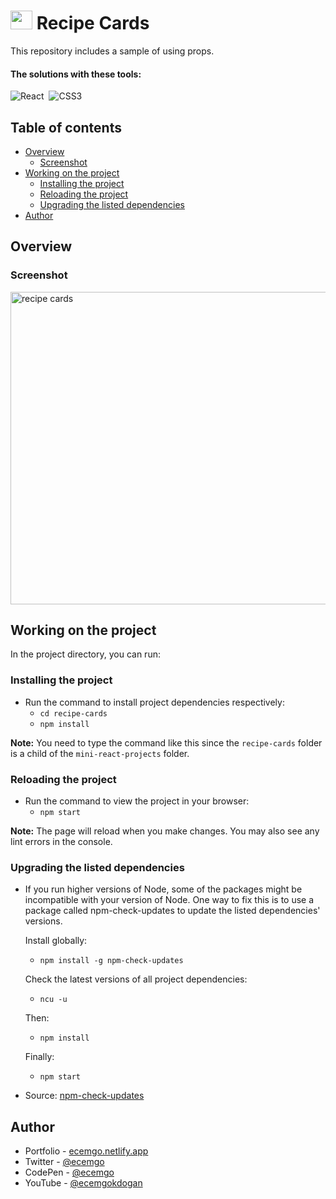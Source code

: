 # <img src="https://github.com/ecemgo/mini-react-projects/assets/13468728/284828d5-6265-4b8f-8e6b-bd32a40550f2" title="mini react projects" alt="mini react projects" width="35" height="30"/> Recipe Cards

This repository includes a sample of using props.

#### The solutions with these tools:

![React](https://img.shields.io/badge/-React-%23404d59?style=for-the-badge&logo=react)&nbsp;
![CSS3](https://img.shields.io/badge/-CSS3-1572B6?style=for-the-badge&logo=css3)&nbsp;

<!--
![TailwindCSS](https://img.shields.io/badge/-Tailwind_CSS-38B2AC?style=for-the-badge&logo=tailwind-css&logoColor=white)&nbsp;
![React](https://img.shields.io/badge/-React-%23404d59?style=for-the-badge&logo=react)&nbsp;
![Sass](https://img.shields.io/badge/-Sass-CC6699?style=for-the-badge&logo=sass&logoColor=white)&nbsp;
-->


## Table of contents

- [Overview](#overview)
  - [Screenshot](#screenshot)
- [Working on the project](#working-on-the-project)
  - [Installing the project](#installing-the-project)
  - [Reloading the project](#reloading-the-project)
  - [Upgrading the listed dependencies](#upgrading-the-listed-dependencies)
- [Author](#author)

## Overview

### Screenshot

<div align="left">
<img src="https://github.com/ecemgo/mini-react-projects/assets/13468728/769844dc-5c44-4e59-b2fc-dcab9da73399" title="recipe cards" alt="recipe cards" width="850" height="500"/>
</div>


## Working on the project

In the project directory, you can run:

### Installing the project

- Run the command to install project dependencies respectively:
  - `cd recipe-cards`
  - `npm install`

**Note:** You need to type the command like this since the `recipe-cards` folder is a child of the `mini-react-projects` folder.

### Reloading the project

- Run the command to view the project in your browser:
  - `npm start`

**Note:** The page will reload when you make changes. You may also see any lint errors in the console.

### Upgrading the listed dependencies

- If you run higher versions of Node, some of the packages might be incompatible with your version of Node. One way to fix this is to use a package called npm-check-updates to update the listed dependencies' versions.
  
  Install globally:
  - `npm install -g npm-check-updates`
 
  Check the latest versions of all project dependencies:
  - `ncu -u`

  Then:
  - `npm install`
 
  Finally:
  - `npm start`

- Source: [npm-check-updates](https://www.npmjs.com/package/npm-check-updates)


## Author

- Portfolio - [ecemgo.netlify.app](https://ecemgo.netlify.app/)
- Twitter - [@ecemgo](https://twitter.com/ecemgo)
- CodePen - [@ecemgo](https://codepen.io/ecemgo)
- YouTube - [@ecemgokdogan](https://www.youtube.com/channel/UCktkPv17cw27PaFGcnZa_aQ)
